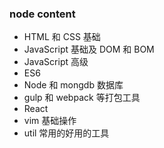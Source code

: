 <!--
 * @Author: your name
 * @Date: 2021-11-09 22:57:59
 * @LastEditTime: 2021-11-09 23:00:49
 * @LastEditors: your name
 * @Description: 打开koroFileHeader查看配置 进行设置: https://github.com/OBKoro1/koro1FileHeader/wiki/%E9%85%8D%E7%BD%AE
 * @FilePath: \note\README.md
-->

### node content

- HTML 和 CSS 基础
- JavaScript 基础及 DOM 和 BOM
- JavaScript 高级
- ES6
- Node 和 mongdb 数据库
- gulp 和 webpack 等打包工具
- React
- vim 基础操作
- util 常用的好用的工具

